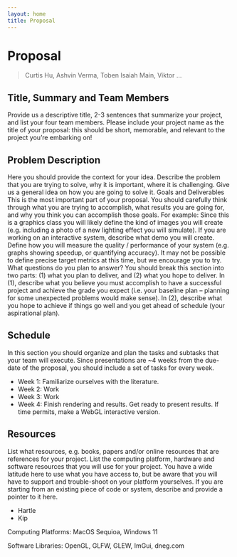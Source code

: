 ```yaml
---
layout: home
title: Proposal
---
```


# Proposal
> Curtis Hu, Ashvin Verma, Toben Isaiah Main, Viktor ...

## Title, Summary and Team Members
Provide us a descriptive title, 2-3 sentences that summarize your project, and list your four team members.
Please include your project name as the title of your proposal: this should be short, memorable, and relevant to the project you’re embarking on!

## Problem Description
Here you should provide the context for your idea. Describe the problem that you are trying to solve, why it is important, where it is challenging. Give us a general idea on how you are going to solve it.
Goals and Deliverables
This is the most important part of your proposal. You should carefully think through what you are trying to accomplish, what results you are going for, and why you think you can accomplish those goals. For example:
Since this is a graphics class you will likely define the kind of images you will create (e.g. including a photo of a new lighting effect you will simulate).
If you are working on an interactive system, describe what demo you will create.
Define how you will measure the quality / performance of your system (e.g. graphs showing speedup, or quantifying accuracy). It may not be possible to define precise target metrics at this time, but we encourage you to try.
What questions do you plan to answer?
You should break this section into two parts: (1) what you plan to deliver, and (2) what you hope to deliver. In (1), describe what you believe you must accomplish to have a successful project and achieve the grade you expect (i.e. your baseline plan – planning for some unexpected problems would make sense). In (2), describe what you hope to achieve if things go well and you get ahead of schedule (your aspirational plan).

## Schedule
In this section you should organize and plan the tasks and subtasks that your team will execute. Since presentations are ~4 weeks from the due-date of the proposal, you should include a set of tasks for every week.

- Week 1: Familiarize ourselves with the literature.
- Week 2: Work 
- Week 3: Work
- Week 4: Finish rendering and results. Get ready to present results. If time permits, make a WebGL interactive version.

## Resources
List what resources, e.g. books, papers and/or online resources that are references for your project. List the computing platform, hardware and software resources that you will use for your project. You have a wide latitude here to use what you have access to, but be aware that you will have to support and trouble-shoot on your platform yourselves. If you are starting from an existing piece of code or system, describe and provide a pointer to it here.

- Hartle
- Kip

Computing Platforms: MacOS Sequioa, Windows 11

Software Libraries: OpenGL, GLFW, GLEW, ImGui, dneg.com

